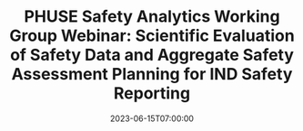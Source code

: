 ---
# Documentation: https://wowchemy.com/docs/managing-content/
type: webinar
title: "PHUSE Safety Analytics Working Group Webinar: Scientific Evaluation of Safety Data and Aggregate Safety Assessment Planning for IND Safety Reporting"
url_freeregister: https://event.on24.com/wcc/r/4227436/3370D279FFF09D42F4ABD3C3AE73DD7E
date: 2023-06-15T07:00:00
date_end: 2023-06-15T08:30:00
all_day: false
speaker: "Greg Ball, Jaqueline Corrigan-Curay, Barbara Hendrickson and Brian Waterhouse"
location: "Virtual"
---